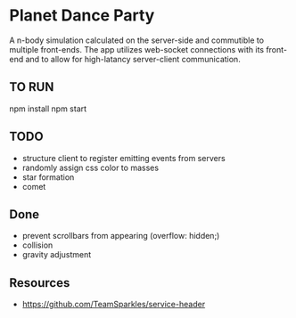 # Planet Dance Party

A n-body simulation calculated on the server-side and commutible to multiple front-ends. The app utilizes web-socket connections with its front-end and to allow for high-latancy server-client communication.

## TO RUN

npm install
npm start

## TODO
- structure client to register emitting events from servers
- randomly assign css color to masses
- star formation
- comet

## Done
- prevent scrollbars from appearing (overflow: hidden;)
- collision
- gravity adjustment


## Resources
- https://github.com/TeamSparkles/service-header